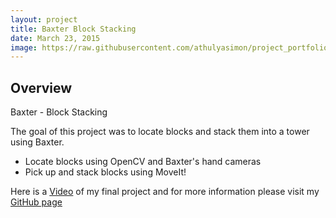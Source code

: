 ```yaml
---
layout: project
title: Baxter Block Stacking
date: March 23, 2015
image: https://raw.githubusercontent.com/athulyasimon/project_portfolio/gh-pages/public/images/BaxterBlockStacking.jpg
---
```


## Overview
Baxter - Block Stacking

The goal of this project was to locate blocks and stack them into a tower using Baxter.

* Locate blocks using OpenCV and Baxter's hand cameras
* Pick up and stack blocks using MoveIt!

Here is a [Video](https://www.dropbox.com/sh/wem214waunbrqoc/AAAVYZOdefobPuwPq_jJ2ADwa/project_videos_2014-2015/student_videos?dl=0&preview=athulya.mp4) of my final project and for more information please visit my [GitHub page](https://github.com/athulyasimon/baxter_block_stacking)
